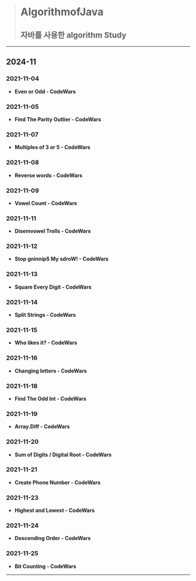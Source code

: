 > # **AlgorithmofJava**
> ## 자바를 사용한 algorithm Study
---
## 2024-11
### 2021-11-04
* **Even or Odd - CodeWars**
### 2021-11-05
* **Find The Parity Outlier - CodeWars**
### 2021-11-07
* **Multiples of 3 or 5 - CodeWars**
### 2021-11-08
* **Reverse words - CodeWars**
### 2021-11-09
* **Vowel Count - CodeWars**
### 2021-11-11
* **Disemvowel Trolls - CodeWars**
### 2021-11-12
* **Stop gninnipS My sdroW! - CodeWars**
### 2021-11-13
* **Square Every Digit - CodeWars**
### 2021-11-14
* **Split Strings - CodeWars**
### 2021-11-15
* **Who likes it? - CodeWars**
### 2021-11-16
* **Changing letters - CodeWars**
### 2021-11-18
* **Find The Odd Int - CodeWars**
### 2021-11-19
* **Array.Diff - CodeWars**
### 2021-11-20
* **Sum of Digits / Digital Root - CodeWars**
### 2021-11-21
* **Create Phone Number - CodeWars**
### 2021-11-23
* **Highest and Lowest - CodeWars**
### 2021-11-24
* **Descending Order - CodeWars**
### 2021-11-25
* **Bit Counting - CodeWars**
---